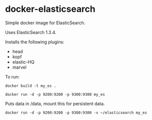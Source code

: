docker-elasticsearch
====================

Simple docker image for ElasticSearch.

Uses ElasticSearch 1.3.4.

Installs the following plugins:
* head
* kopf
* elastic-HQ
* marvel


To run:

    docker build -t my_es .

    docker run -d -p 9200:9200 -p 9300:9300 my_es

Puts data in /data, mount this for persistent data.

    docker run -d -p 9200:9200 -p 9300:9300 -v ~/elasticsearch my_es
